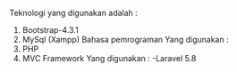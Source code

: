 Teknologi yang digunakan adalah :
1. Bootstrap-4.3.1
2. MySql (Xampp)
Bahasa pemrograman Yang digunakan :
1. PHP
2. MVC
Framework Yang digunakan :
-Laravel 5.8